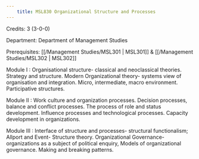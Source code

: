 ```yaml
---
    title: MSL830 Organizational Structure and Processes
---
```

Credits: 3 (3-0-0)

Department: Department of Management Studies

Prerequisites: [[/Management Studies/MSL301 | MSL301]] & [[/Management Studies/MSL302 | MSL302]]

Module I : Organisational structure- classical and neoclassical theories. Strategy and structure. Modern Organizational theory- systems view of organisation and integration. Micro, intermediate, macro environment. Participative structures.

Module II : Work culture and organization processes. Decision processes, balance and conflict processes. The process of role and status development. Influence processes and technological processes. Capacity development in organizations.

Module III : Interface of structure and processes- structural functionalism; Allport and Event- Structure theory. Organizational Governance- organizations as a subject of political enquiry, Models of organizational governance. Making and breaking patterns.
